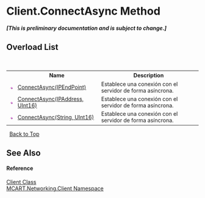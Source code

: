 # Client.ConnectAsync Method 
 _**\[This is preliminary documentation and is subject to change.\]**_


## Overload List
&nbsp;<table><tr><th></th><th>Name</th><th>Description</th></tr><tr><td>![Public method](media/pubmethod.gif "Public method")</td><td><a href="e5e5c46f-c4ef-c056-7a30-50c37ce02df7">ConnectAsync(IPEndPoint)</a></td><td>
Establece una conexión con el servidor de forma asíncrona.</td></tr><tr><td>![Public method](media/pubmethod.gif "Public method")</td><td><a href="b0cd99a3-65bb-7640-d700-48e6d95052cc">ConnectAsync(IPAddress, UInt16)</a></td><td>
Establece una conexión con el servidor de forma asíncrona.</td></tr><tr><td>![Public method](media/pubmethod.gif "Public method")</td><td><a href="c2d26c6c-a572-f836-5f5b-2b2b98ddb122">ConnectAsync(String, UInt16)</a></td><td>
Establece una conexión con el servidor de forma asíncrona.</td></tr></table>&nbsp;
<a href="#client.connectasync-method">Back to Top</a>

## See Also


#### Reference
<a href="6e39bcde-7d6c-b14a-e433-55aaa84607c4">Client Class</a><br /><a href="96f683aa-c63b-7648-3da2-4f7c7ee6fa34">MCART.Networking.Client Namespace</a><br />